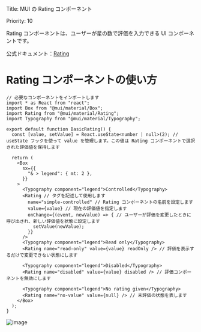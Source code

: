 Title: MUI の Rating コンポーネント

Priority: 10

Rating コンポーネントは、ユーザーが星の数で評価を入力できる UI コンポーネントです。  

公式ドキュメント：[Rating](https://mui.com/material-ui/react-rating/)

# Rating コンポーネントの使い方

```tsx
// 必要なコンポーネントをインポートします
import * as React from "react";
import Box from "@mui/material/Box";
import Rating from "@mui/material/Rating";
import Typography from "@mui/material/Typography";

export default function BasicRating() {
  const [value, setValue] = React.useState<number | null>(2); // useState フックを使って value を管理します。この値は Rating コンポーネントで選択された評価値を保持します

  return (
    <Box
      sx={{
        "& > legend": { mt: 2 },
      }}
    >
      <Typography component="legend">Controlled</Typography>
      <Rating // タグを記述して使用します
        name="simple-controlled" // Rating コンポーネントの名前を設定します
        value={value} // 現在の評価値を指定します
        onChange={(event, newValue) => { // ユーザーが評価を変更したときに呼び出され、新しい評価値を状態に設定します
          setValue(newValue);
        }}
      />
      <Typography component="legend">Read only</Typography>
      <Rating name="read-only" value={value} readOnly /> // 評価を表示するだけで変更できない状態にします

      <Typography component="legend">Disabled</Typography>
      <Rating name="disabled" value={value} disabled /> // 評価コンポーネントを無効にします

      <Typography component="legend">No rating given</Typography>
      <Rating name="no-value" value={null} /> // 未評価の状態を表します
    </Box>
  );
}
```

![image](https://github.com/mokelab/tech-sheets-contents/assets/37394133/d15980e9-cd4a-47ad-b197-026b3581680f)
